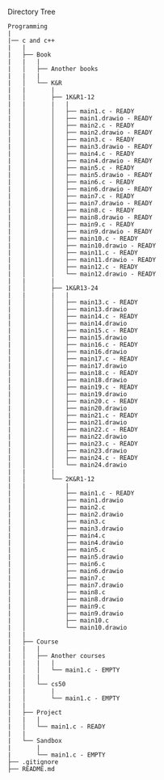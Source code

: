 Directory Tree 

    Programming
    |
    |── c and c++
    |   |
    |   ├── Book
    |   |   |
    |   │   ├── Another books
    |   |   |
    |   │   └── K&R
    |   |       |
    |   │       ├── 1K&R1-12
    |   |       |   |
    |   │       │   ├── main1.c - READY
    |   │       │   ├── main1.drawio - READY
    |   │       │   ├── main2.c - READY
    |   │       │   ├── main2.drawio - READY
    |   │       │   ├── main3.c - READY
    |   │       │   ├── main3.drawio - READY
    |   │       │   ├── main4.c - READY
    |   │       │   ├── main4.drawio - READY
    |   │       │   ├── main5.c - READY
    |   │       │   ├── main5.drawio - READY
    |   │       │   ├── main6.c - READY
    |   │       │   ├── main6.drawio - READY
    |   │       │   ├── main7.c - READY 
    |   │       │   ├── main7.drawio - READY
    |   │       │   ├── main8.c - READY
    |   │       │   ├── main8.drawio - READY
    |   │       │   ├── main9.c - READY
    |   │       │   ├── main9.drawio - READY
    |   │       │   ├── main10.c - READY
    |   │       │   ├── main10.drawio - READY
    |   │       │   ├── main11.c - READY
    |   │       │   ├── main11.drawio - READY
    |   │       │   ├── main12.c - READY
    |   │       │   └── main12.drawio - READY
    |   |       |
    |   │       ├── 1K&R13-24
    |   |       |   |
    |   │       │   ├── main13.c - READY
    |   │       │   ├── main13.drawio
    |   │       │   ├── main14.c - READY
    |   │       │   ├── main14.drawio
    |   │       │   ├── main15.c - READY
    |   │       │   ├── main15.drawio
    |   │       │   ├── main16.c - READY
    |   │       │   ├── main16.drawio
    |   │       │   ├── main17.c - READY
    |   │       │   ├── main17.drawio
    |   │       │   ├── main18.c - READY
    |   │       │   ├── main18.drawio
    |   │       │   ├── main19.c - READY
    |   │       │   ├── main19.drawio
    |   │       │   ├── main20.c - READY
    |   │       │   ├── main20.drawio
    |   │       │   ├── main21.c - READY
    |   │       │   ├── main21.drawio
    |   │       │   ├── main22.c - READY
    |   │       │   ├── main22.drawio
    |   │       │   ├── main23.c - READY
    |   │       │   ├── main23.drawio
    |   │       │   ├── main24.c - READY
    |   │       │   └── main24.drawio
    |   |       |
    |   │       └── 2K&R1-12
    |   |           |
    |   │           ├── main1.c - READY
    |   │           ├── main1.drawio
    |   │           ├── main2.c
    |   │           ├── main2.drawio
    |   │           ├── main3.c
    |   │           ├── main3.drawio
    |   │           ├── main4.c
    |   │           ├── main4.drawio
    |   │           ├── main5.c
    |   │           ├── main5.drawio
    |   │           ├── main6.c
    |   │           ├── main6.drawio
    |   │           ├── main7.c
    |   │           ├── main7.drawio
    |   │           ├── main8.c
    |   │           ├── main8.drawio
    |   │           ├── main9.c
    |   │           ├── main9.drawio
    |   │           ├── main10.c
    |   │           └── main10.drawio
    |   |
    |   ├── Course
    |   |   |
    |   │   ├── Another courses
    |   |   |   |
    |   │   │   └── main1.c - EMPTY
    |   |   |
    |   │   └── cs50
    |   |       |
    |   │       └── main1.c - EMPTY
    |   |
    |   ├── Project
    |   |   |
    |   │   └── main1.c - READY
    |   |
    |   └── Sandbox
    |       |
    |       └── main1.c - EMPTY
    ├── .gitignore
    ├── README.md
